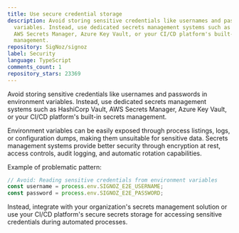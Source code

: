 ```yaml
---
title: Use secure credential storage
description: Avoid storing sensitive credentials like usernames and passwords in environment
  variables. Instead, use dedicated secrets management systems such as HashiCorp Vault,
  AWS Secrets Manager, Azure Key Vault, or your CI/CD platform's built-in secrets
  management.
repository: SigNoz/signoz
label: Security
language: TypeScript
comments_count: 1
repository_stars: 23369
---
```


Avoid storing sensitive credentials like usernames and passwords in environment variables. Instead, use dedicated secrets management systems such as HashiCorp Vault, AWS Secrets Manager, Azure Key Vault, or your CI/CD platform's built-in secrets management.

Environment variables can be easily exposed through process listings, logs, or configuration dumps, making them unsuitable for sensitive data. Secrets management systems provide better security through encryption at rest, access controls, audit logging, and automatic rotation capabilities.

Example of problematic pattern:
```typescript
// Avoid: Reading sensitive credentials from environment variables
const username = process.env.SIGNOZ_E2E_USERNAME;
const password = process.env.SIGNOZ_E2E_PASSWORD;
```

Instead, integrate with your organization's secrets management solution or use your CI/CD platform's secure secrets storage for accessing sensitive credentials during automated processes.